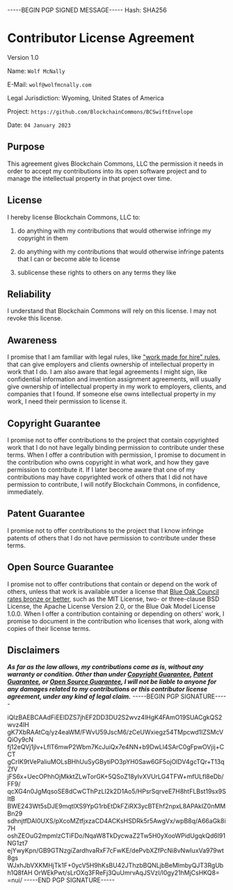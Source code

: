 -----BEGIN PGP SIGNED MESSAGE-----
Hash: SHA256

# Contributor License Agreement

Version 1.0

Name: `Wolf McNally`

E-Mail: `wolf@wolfmcnally.com`

Legal Jurisdiction: Wyoming, United States of America

Project: `https://github.com/BlockchainCommons/BCSwiftEnvelope`

Date: `04 January 2023`

## Purpose

This agreement gives Blockchain Commons, LLC the permission it needs in order to accept my contributions into its open software project and to manage the intellectual property in that project over time.

## License

I hereby license Blockchain Commons, LLC to:

1.  do anything with my contributions that would otherwise infringe my copyright in them

2.  do anything with my contributions that would otherwise infringe patents that I can or become able to license

3.  sublicense these rights to others on any terms they like

## Reliability

I understand that Blockchain Commons will rely on this license.  I may not revoke this license.

## Awareness

I promise that I am familiar with legal rules, like ["work made for hire" rules](http://worksmadeforhire.com), that can give employers and clients ownership of intellectual property in work that I do.  I am also aware that legal agreements I might sign, like confidential information and invention assignment agreements, will usually give ownership of intellectual property in my work to employers, clients, and companies that I found.  If someone else owns intellectual property in my work, I need their permission to license it.

## Copyright Guarantee

I promise not to offer contributions to the project that contain copyrighted work that I do not have legally binding permission to contribute under these terms.  When I offer a contribution with permission, I promise to document in the contribution who owns copyright in what work, and how they gave permission to contribute it.  If I later become aware that one of my contributions may have copyrighted work of others that I did not have permission to contribute, I will notify Blockchain Commons, in confidence, immediately.

## Patent Guarantee

I promise not to offer contributions to the project that I know infringe patents of others that I do not have permission to contribute under these terms.

## Open Source Guarantee

I promise not to offer contributions that contain or depend on the work of others, unless that work is available under a license that [Blue Oak Council rates bronze or better](https://blueoakconcil.org/list), such as the MIT License, two- or three-clause BSD License, the Apache License Version 2.0, or the Blue Oak Model License 1.0.0.  When I offer a contribution containing or depending on others' work, I promise to document in the contribution who licenses that work, along with copies of their license terms.

## Disclaimers

***As far as the law allows, my contributions come as is, without any warranty or condition.  Other than under [Copyright Guarantee](#copyright-guarantee), [Patent Guarantee](#patent-guarantee), or [Open Source Guarantee](#open-source-guarantee), I will not be liable to anyone for any damages related to my contributions or this contributor license agreement, under any kind of legal claim.***
-----BEGIN PGP SIGNATURE-----

iQIzBAEBCAAdFiEElDZS7jhEF2DD3DU2S2wvz4lHgK4FAmO19SUACgkQS2wvz4lH
gK7XbRAAtCq/yz4eaWM/FWvU59JscM6/zCeUWxiegz54TMpcwd1lZSMcVQiOy9cN
fj12eQVj1jlv+LflT6mwP2Wbm7KcJuiQx7e4NN+b9DwLl4SArC0gFpwOVjij+CCT
gCrIK9tVePaliuMOLsBHhUuSyGBytiPO3pYH0Saw6GF5ojOlDV4gcTQr+T13qZfV
jFS6x+UecOPhhOjMkktZLwTorGK+5QSoZ18yIvXVUrLG4TFW+mfULfl8eDb/FF9/
qcXG4n0JgMqsoSE8dCwCThPzLI2k2D1Ao5/HPsrSqrveE7H8htFLBst19sx9SItB
BWE243Wt5sDJE9mqtlXS9YpG1rbEtDkFZiRX3ycBTEhf2npxL8APAkIZ0nMMBn29
sdhnjtfDAl0UXS/pXcoMZtfjxzaCD4ACKsHSDRk5r5AwgVx/wpB8q/A66aGk8i7H
oshZEOuG2mpmlzCTiFDo/NqaW8TkDycwaZ2Tw5H0yXooWPidUgqkQd6l91NG1zt7
ejYwyKpn/GB9GTNzgiZardhvaRxF7cFwKE/dePvbXZfPcNi8vNwIuxVa979wt8gs
WJxhJbVXKMHjTk1F+0ycV5H9hKsBU42JThzbBQNLjbBeMlmbyQJT3RgUbh1Q8fAH
OrWEkPwt/sLrOXq3FReFj3QuUmrvAqJSVzI/l0gy21hMjCsHKQ8=
=nui/
-----END PGP SIGNATURE-----
